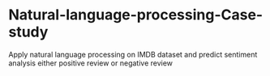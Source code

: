 # Natural-language-processing-Case-study
  Apply natural language processing on IMDB dataset and predict sentiment analysis either positive review or negative review
